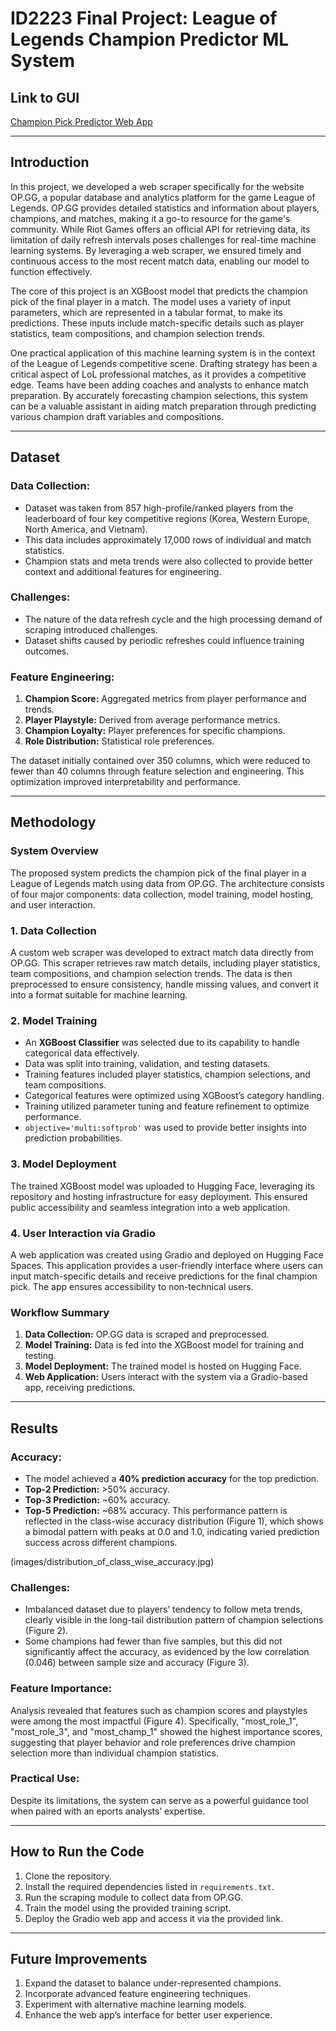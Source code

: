 # ID2223 Final Project: League of Legends Champion Predictor ML System

## Link to GUI
[Champion Pick Predictor Web App](https://huggingface.co/spaces/ivwhy/lol_champion_pick_predictor)

---

## Introduction
In this project, we developed a web scraper specifically for the website OP.GG, a popular database and analytics platform for the game League of Legends. OP.GG provides detailed statistics and information about players, champions, and matches, making it a go-to resource for the game's community. While Riot Games offers an official API for retrieving data, its limitation of daily refresh intervals poses challenges for real-time machine learning systems. By leveraging a web scraper, we ensured timely and continuous access to the most recent match data, enabling our model to function effectively.

The core of this project is an XGBoost model that predicts the champion pick of the final player in a match. The model uses a variety of input parameters, which are represented in a tabular format, to make its predictions. These inputs include match-specific details such as player statistics, team compositions, and champion selection trends.

One practical application of this machine learning system is in the context of the League of Legends competitive scene. Drafting strategy has been a critical aspect of LoL professional matches, as it provides a competitive edge. Teams have been adding coaches and analysts to enhance match preparation. By accurately forecasting champion selections, this system can be a valuable assistant in aiding match preparation through predicting various champion draft variables and compositions.

---

## Dataset
### Data Collection:
- Dataset was taken from 857 high-profile/ranked players from the leaderboard of four key competitive regions (Korea, Western Europe, North America, and Vietnam).
- This data includes approximately 17,000 rows of individual and match statistics.
- Champion stats and meta trends were also collected to provide better context and additional features for engineering.

### Challenges:
- The nature of the data refresh cycle and the high processing demand of scraping introduced challenges.
- Dataset shifts caused by periodic refreshes could influence training outcomes.

### Feature Engineering:
1. **Champion Score:** Aggregated metrics from player performance and trends.
2. **Player Playstyle:** Derived from average performance metrics.
3. **Champion Loyalty:** Player preferences for specific champions.
4. **Role Distribution:** Statistical role preferences.

The dataset initially contained over 350 columns, which were reduced to fewer than 40 columns through feature selection and engineering. This optimization improved interpretability and performance.

---

## Methodology
### System Overview
The proposed system predicts the champion pick of the final player in a League of Legends match using data from OP.GG. The architecture consists of four major components: data collection, model training, model hosting, and user interaction.

### 1. Data Collection
A custom web scraper was developed to extract match data directly from OP.GG. This scraper retrieves raw match details, including player statistics, team compositions, and champion selection trends. The data is then preprocessed to ensure consistency, handle missing values, and convert it into a format suitable for machine learning.

### 2. Model Training
- An **XGBoost Classifier** was selected due to its capability to handle categorical data effectively.
- Data was split into training, validation, and testing datasets.
- Training features included player statistics, champion selections, and team compositions.
- Categorical features were optimized using XGBoost’s category handling.
- Training utilized parameter tuning and feature refinement to optimize performance.
- `objective='multi:softprob'` was used to provide better insights into prediction probabilities.

### 3. Model Deployment
The trained XGBoost model was uploaded to Hugging Face, leveraging its repository and hosting infrastructure for easy deployment. This ensured public accessibility and seamless integration into a web application.

### 4. User Interaction via Gradio
A web application was created using Gradio and deployed on Hugging Face Spaces. This application provides a user-friendly interface where users can input match-specific details and receive predictions for the final champion pick. The app ensures accessibility to non-technical users.

### Workflow Summary
1. **Data Collection:** OP.GG data is scraped and preprocessed.
2. **Model Training:** Data is fed into the XGBoost model for training and testing.
3. **Model Deployment:** The trained model is hosted on Hugging Face.
4. **Web Application:** Users interact with the system via a Gradio-based app, receiving predictions.

---

## Results
### Accuracy:
- The model achieved a **40% prediction accuracy** for the top prediction.
- **Top-2 Prediction:** >50% accuracy.
- **Top-3 Prediction:** ~60% accuracy.
- **Top-5 Prediction:** ~68% accuracy.
This performance pattern is reflected in the class-wise accuracy distribution (Figure 1), which shows a bimodal pattern with peaks at 0.0 and 1.0, indicating varied prediction success across different champions.

(images/distribution_of_class_wise_accuracy.jpg)

### Challenges:
- Imbalanced dataset due to players’ tendency to follow meta trends, clearly visible in the long-tail distribution pattern of champion selections (Figure 2).
- Some champions had fewer than five samples, but this did not significantly affect the accuracy, as evidenced by the low correlation (0.046) between sample size and accuracy (Figure 3).

### Feature Importance:
Analysis revealed that features such as champion scores and playstyles were among the most impactful (Figure 4). Specifically, "most_role_1", "most_role_3", and "most_champ_1" showed the highest importance scores, suggesting that player behavior and role preferences drive champion selection more than individual champion statistics.

### Practical Use:
Despite its limitations, the system can serve as a powerful guidance tool when paired with an eports analysts’ expertise.

---

## How to Run the Code
1. Clone the repository.
2. Install the required dependencies listed in `requirements.txt`.
3. Run the scraping module to collect data from OP.GG.
4. Train the model using the provided training script.
5. Deploy the Gradio web app and access it via the provided link.

---

## Future Improvements
1. Expand the dataset to balance under-represented champions.
2. Incorporate advanced feature engineering techniques.
3. Experiment with alternative machine learning models.
4. Enhance the web app’s interface for better user experience.

